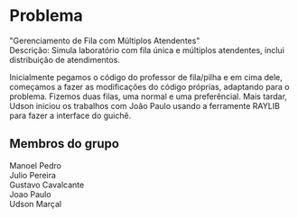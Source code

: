 # Problema
"Gerenciamento de Fila com Múltiplos Atendentes"\
Descrição: Simula laboratório com fila única e múltiplos atendentes, inclui distribuição de atendimentos.

  Inicialmente pegamos o código do professor de fila/pilha e em cima dele, começamos a fazer as modificações do código próprias, adaptando para o problema. Fizemos duas filas, uma normal e uma preferêncial.
  Mais tardar, Udson iniciou os trabalhos com João Paulo usando a ferramente RAYLIB para fazer a interface do guichê.

## Membros do grupo
Manoel Pedro  
Julio Pereira  
Gustavo Cavalcante  
Joao Paulo  
Udson Marçal  
